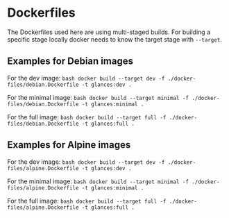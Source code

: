 # Dockerfiles

The Dockerfiles used here are using multi-staged builds.
For building a specific stage locally docker needs to know the target stage with `--target`.

## Examples for Debian images

For the dev image:
``bash
docker build --target dev -f ./docker-files/debian.Dockerfile -t glances:dev .
``

For the minimal image:
``bash
docker build --target minimal -f ./docker-files/debian.Dockerfile -t glances:minimal .
``

For the full image:
``bash
docker build --target full -f ./docker-files/debian.Dockerfile -t glances:full .
``

## Examples for Alpine images

For the dev image:
``bash
docker build --target dev -f ./docker-files/alpine.Dockerfile -t glances:dev .
``

For the minimal image:
``bash
docker build --target minimal -f ./docker-files/alpine.Dockerfile -t glances:minimal .
``

For the full image:
``bash
docker build --target full -f ./docker-files/alpine.Dockerfile -t glances:full .
``
